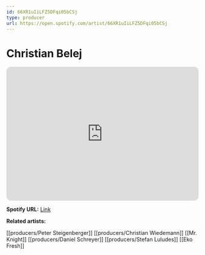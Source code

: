 ```yaml
---
id: 66XR1uIiLFZ5DFqi05bCSj
type: producer
url: https://open.spotify.com/artist/66XR1uIiLFZ5DFqi05bCSj
---
```

# Christian Belej

<iframe style="border-radius:12px" src="https://open.spotify.com/embed/artist/66XR1uIiLFZ5DFqi05bCSj" width="100%" height="352" frameBorder="0" allowfullscreen="" allow="autoplay; clipboard-write; encrypted-media; fullscreen; picture-in-picture" loading="lazy"></iframe>

**Spotify URL:** [Link](https://open.spotify.com/artist/66XR1uIiLFZ5DFqi05bCSj)

**Related artists:**

[[producers/Peter Steigenberger]]
[[producers/Christian Wiedemann]]
[[Mr. Knight]]
[[producers/Daniel Schreyer]]
[[producers/Stefan Luludes]]
[[Eko Fresh]]
